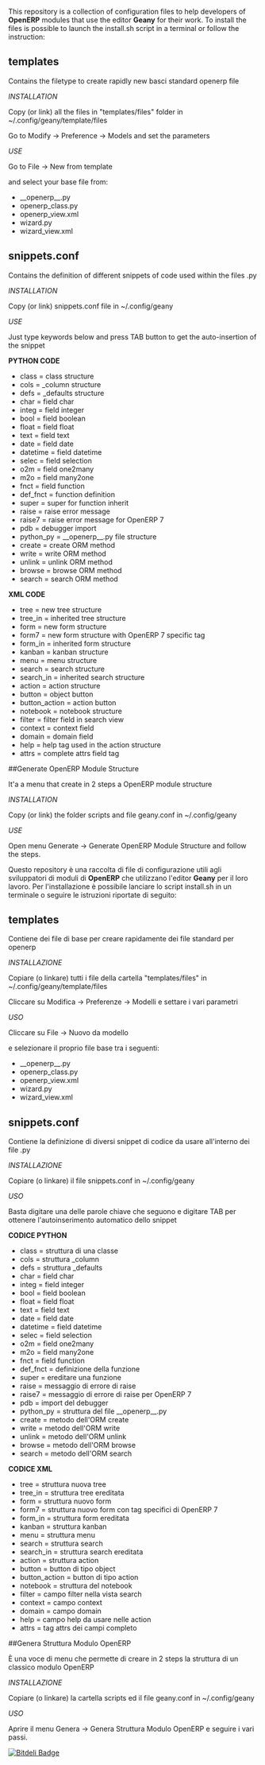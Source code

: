 This repository is a collection of configuration files to help developers of **OpenERP** modules that use the editor **Geany** for their work.
To install the files is possible to launch the install.sh script in a terminal or follow the instruction:

## templates

Contains the filetype to create rapidly new basci standard openerp file

*INSTALLATION*

Copy (or link) all the files in "templates/files" folder in ~/.config/geany/template/files

Go to Modify -> Preference -> Models and set the parameters

*USE*

Go to File -> New from template

and select your base file from:

* \_\_openerp\_\_.py
* openerp_class.py
* openerp_view.xml
* wizard.py
* wizard_view.xml

## snippets.conf

Contains the definition of different snippets of code used within the files .py

*INSTALLATION*

Copy (or link) snippets.conf file in ~/.config/geany

*USE*

Just type keywords below and press TAB button to get the auto-insertion of the snippet

**PYTHON CODE**

* class = class structure
* cols = _column structure
* defs = _defaults structure
* char = field char
* integ = field integer
* bool = field boolean
* float = field float
* text = field text
* date = field date
* datetime = field datetime
* selec = field selection
* o2m = field one2many
* m2o = field many2one
* fnct = field function
* def_fnct = function definition
* super = super for function inherit
* raise = raise error message
* raise7 = raise error message for OpenERP 7
* pdb = debugger import
* python\_py = \_\_openerp\_\_.py file structure
* create = create ORM method
* write = write ORM method
* unlink = unlink ORM method
* browse = browse ORM method
* search = search ORM method

**XML CODE**

* tree = new tree structure
* tree_in = inherited tree structure
* form = new form structure
* form7 = new form structure with OpenERP 7 specific tag
* form_in = inherited form structure
* kanban = kanban structure
* menu = menu structure
* search = search structure
* search_in = inherited search structure
* action = action structure
* button = object button
* button_action = action button
* notebook = notebook structure
* filter = filter field in search view
* context = context field
* domain = domain field
* help = help tag used in the action structure
* attrs = complete attrs field tag

##Generate OpenERP Module Structure

It'a a menu that create in 2 steps a OpenERP module structure

*INSTALLATION*

Copy (or link) the folder scripts and file geany.conf in ~/.config/geany

*USE*

Open menu Generate -> Generate OpenERP Module Structure and follow the steps.

Questo repository è una raccolta di file di configurazione utili agli sviluppatori di moduli di **OpenERP** che utilizzano l'editor **Geany** per il loro lavoro.
Per l'installazione è possibile lanciare lo script install.sh in un terminale o seguire le istruzioni riportate di seguito:

## templates

Contiene dei file di base per creare rapidamente dei file standard per openerp

*INSTALLAZIONE*

Copiare (o linkare) tutti i file della cartella "templates/files" in ~/.config/geany/template/files

Cliccare su Modifica -> Preferenze -> Modelli e settare i vari parametri

*USO*

Cliccare su File -> Nuovo da modello

e selezionare il proprio file base tra i seguenti:

* \_\_openerp\_\_.py
* openerp_class.py
* openerp_view.xml
* wizard.py
* wizard_view.xml

## snippets.conf

Contiene la definizione di diversi snippet di codice da usare all'interno dei file .py

*INSTALLAZIONE*

Copiare (o linkare) il file snippets.conf in ~/.config/geany

*USO*

Basta digitare una delle parole chiave che seguono e digitare TAB per ottenere l'autoinserimento automatico dello snippet

**CODICE PYTHON**

* class = struttura di una classe
* cols = struttura _column
* defs = struttura _defaults
* char = field char
* integ = field integer
* bool = field boolean
* float = field float
* text = field text
* date = field date
* datetime = field datetime
* selec = field selection
* o2m = field one2many
* m2o = field many2one
* fnct = field function
* def_fnct = definizione della funzione
* super = ereditare una funzione
* raise = messaggio di errore di raise
* raise7 = messaggio di errore di raise per OpenERP 7
* pdb = import del debugger
* python\_py = struttura del file \_\_openerp\_\_.py
* create = metodo dell'ORM create
* write = metodo dell'ORM write
* unlink = metodo dell'ORM unlink
* browse = metodo dell'ORM browse
* search = metodo dell'ORM search

**CODICE XML**

* tree = struttura nuova tree
* tree_in = struttura tree ereditata
* form = struttura nuovo form
* form7 = struttura nuovo form con tag specifici di OpenERP 7
* form_in = struttura form ereditata
* kanban = struttura kanban
* menu = struttura menu
* search = struttura search
* search_in = struttura search ereditata
* action = struttura action
* button = button di tipo object
* button_action = button di tipo action
* notebook = struttura del notebook
* filter = campo filter nella vista search
* context = campo context
* domain = campo domain
* help = campo help da usare nelle action
* attrs = tag attrs dei campi completo

##Genera Struttura Modulo OpenERP

È una voce di menu che permette di creare in 2 steps la struttura di un classico modulo OpenERP

*INSTALLAZIONE*

Copiare (o linkare) la cartella scripts ed il file geany.conf in ~/.config/geany

*USO*

Aprire il menu Genera -> Genera Struttura Modulo OpenERP e seguire i vari passi.


[![Bitdeli Badge](https://d2weczhvl823v0.cloudfront.net/OpenCode/geany-openerp/trend.png)](https://bitdeli.com/free "Bitdeli Badge")

